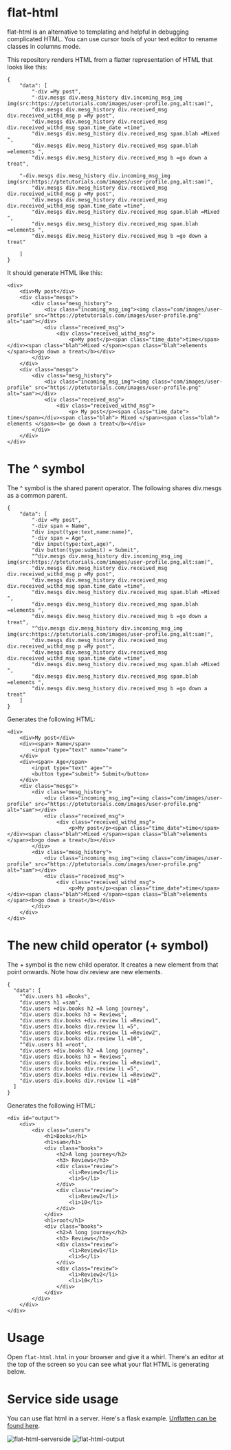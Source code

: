 # flat-html

flat-html is an alternative to templating and helpful in debugging complicated HTML. You can use cursor tools of your text editor to rename classes in columns mode.

This repository renders HTML from a flatter representation of HTML that looks like this:

```
{
    "data": [
        "-div =My post",
        "-div.mesgs div.mesg_history div.incoming_msg_img img(src:https://ptetutorials.com/images/user-profile.png,alt:sam)",
        "div.mesgs div.mesg_history div.received_msg div.received_withd_msg p =My post",
        "div.mesgs div.mesg_history div.received_msg div.received_withd_msg span.time_date =time",
        "div.mesgs div.mesg_history div.received_msg span.blah =Mixed ",
        "div.mesgs div.mesg_history div.received_msg span.blah =elements ",
        "div.mesgs div.mesg_history div.received_msg b =go down a treat",
		
	"-div.mesgs div.mesg_history div.incoming_msg_img img(src:https://ptetutorials.com/images/user-profile.png,alt:sam)",
        "div.mesgs div.mesg_history div.received_msg div.received_withd_msg p =My post",
        "div.mesgs div.mesg_history div.received_msg div.received_withd_msg span.time_date =time",
        "div.mesgs div.mesg_history div.received_msg span.blah =Mixed ",
        "div.mesgs div.mesg_history div.received_msg span.blah =elements ",
        "div.mesgs div.mesg_history div.received_msg b =go down a treat"
		
    ]
}
```


It should generate HTML like this:

```
<div>
    <div>My post</div>
    <div class="mesgs">
        <div class="mesg_history">
            <div class="incoming_msg_img"><img class="com/images/user-profile" src="https://ptetutorials.com/images/user-profile.png" alt="sam"></div>
            <div class="received_msg">
                <div class="received_withd_msg">
                    <p>My post</p><span class="time_date">time</span></div><span class="blah">Mixed </span><span class="blah">elements </span><b>go down a treat</b></div>
        </div>
    </div>
    <div class="mesgs">
        <div class="mesg_history">
            <div class="incoming_msg_img"><img class="com/images/user-profile" src="https://ptetutorials.com/images/user-profile.png" alt="sam"></div>
            <div class="received_msg">
                <div class="received_withd_msg">
                    <p> My post</p><span class="time_date"> time</span></div><span class="blah"> Mixed </span><span class="blah"> elements </span><b> go down a treat</b></div>
        </div>
    </div>
</div>
```

# The ^ symbol

The ^ symbol is the shared parent operator. The following shares div.mesgs as a common parent.

```
{
    "data": [
        "-div =My post",
        "-div span = Name",
        "div input(type:text,name:name)",
        "-div span = Age",
        "div input(type:text,age)",
        "div button(type:submit) = Submit",
        "^div.mesgs div.mesg_history div.incoming_msg_img img(src:https://ptetutorials.com/images/user-profile.png,alt:sam)",
        "div.mesgs div.mesg_history div.received_msg div.received_withd_msg p =My post",
        "div.mesgs div.mesg_history div.received_msg div.received_withd_msg span.time_date =time",
        "div.mesgs div.mesg_history div.received_msg span.blah =Mixed ",
        "div.mesgs div.mesg_history div.received_msg span.blah =elements ",
        "div.mesgs div.mesg_history div.received_msg b =go down a treat",
        "^div.mesgs div.mesg_history div.incoming_msg_img img(src:https://ptetutorials.com/images/user-profile.png,alt:sam)",
        "div.mesgs div.mesg_history div.received_msg div.received_withd_msg p =My post",
        "div.mesgs div.mesg_history div.received_msg div.received_withd_msg span.time_date =time",
        "div.mesgs div.mesg_history div.received_msg span.blah =Mixed ",
        "div.mesgs div.mesg_history div.received_msg span.blah =elements ",
        "div.mesgs div.mesg_history div.received_msg b =go down a treat"
    ]
}
```

Generates the following HTML:

```
<div>
    <div>My post</div>
    <div><span> Name</span>
        <input type="text" name="name">
    </div>
    <div><span> Age</span>
        <input type="text" age="">
        <button type="submit"> Submit</button>
    </div>
    <div class="mesgs">
        <div class="mesg_history">
            <div class="incoming_msg_img"><img class="com/images/user-profile" src="https://ptetutorials.com/images/user-profile.png" alt="sam"></div>
            <div class="received_msg">
                <div class="received_withd_msg">
                    <p>My post</p><span class="time_date">time</span></div><span class="blah">Mixed </span><span class="blah">elements </span><b>go down a treat</b></div>
        </div>
        <div class="mesg_history">
            <div class="incoming_msg_img"><img class="com/images/user-profile" src="https://ptetutorials.com/images/user-profile.png" alt="sam"></div>
            <div class="received_msg">
                <div class="received_withd_msg">
                    <p>My post</p><span class="time_date">time</span></div><span class="blah">Mixed </span><span class="blah">elements </span><b>go down a treat</b></div>
        </div>
    </div>
</div>
```

# The new child operator (+ symbol)

The + symbol is the new child operator. It creates a new element from that point onwards. Note how div.review are new elements.

```
{
  "data": [
    "^div.users h1 =Books",
    "div.users h1 =sam",
    "div.users +div.books h2 =A long journey",
    "div.users div.books h3 = Reviews",
    "div.users div.books +div.review li =Review1",
    "div.users div.books div.review li =5",
    "div.users div.books +div.review li =Review2",
    "div.users div.books div.review li =10",
    "^div.users h1 =root",
    "div.users +div.books h2 =A long journey",
    "div.users div.books h3 = Reviews",
    "div.users div.books +div.review li =Review1",
    "div.users div.books div.review li =5",
    "div.users div.books +div.review li =Review2",
    "div.users div.books div.review li =10"
  ]
}
```

Generates the following HTML:

```
<div id="output">
    <div>
        <div class="users">
            <h1>Books</h1>
            <h1>sam</h1>
            <div class="books">
                <h2>A long journey</h2>
                <h3> Reviews</h3>
                <div class="review">
                    <li>Review1</li>
                    <li>5</li>
                </div>
                <div class="review">
                    <li>Review2</li>
                    <li>10</li>
                </div>
            </div>
            <h1>root</h1>
            <div class="books">
                <h2>A long journey</h2>
                <h3> Reviews</h3>
                <div class="review">
                    <li>Review1</li>
                    <li>5</li>
                </div>
                <div class="review">
                    <li>Review2</li>
                    <li>10</li>
                </div>
            </div>
        </div>
    </div>
</div>
```

# Usage

Open `flat-html.html` in your browser and give it a whirl. There's an editor at the top of the screen so you can see what your flat HTML is generating below.

# Service side usage

You can use flat html in a server. Here's a flask example. [Unflatten can be found here](https://github.com/samsquire/forum/blob/master/app.py#L243).

![flat-html-serverside](flat-html-serverside.png)
![flat-html-output](flat-html-output.png)
